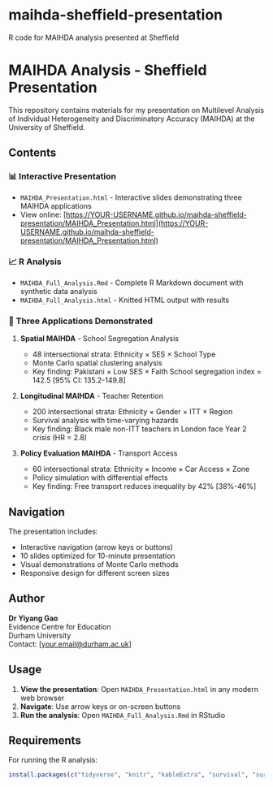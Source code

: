 # maihda-sheffield-presentation
R code for MAIHDA analysis presented at Sheffield

# MAIHDA Analysis - Sheffield Presentation

This repository contains materials for my presentation on Multilevel Analysis of Individual Heterogeneity and Discriminatory Accuracy (MAIHDA) at the University of Sheffield.

## Contents

### 📊 Interactive Presentation
- `MAIHDA_Presentation.html` - Interactive slides demonstrating three MAIHDA applications
- View online: [https://YOUR-USERNAME.github.io/maihda-sheffield-presentation/MAIHDA_Presentation.html](https://YOUR-USERNAME.github.io/maihda-sheffield-presentation/MAIHDA_Presentation.html)

### 📈 R Analysis
- `MAIHDA_Full_Analysis.Rmd` - Complete R Markdown document with synthetic data analysis
- `MAIHDA_Full_Analysis.html` - Knitted HTML output with results

### 🎯 Three Applications Demonstrated

1. **Spatial MAIHDA** - School Segregation Analysis
   - 48 intersectional strata: Ethnicity × SES × School Type
   - Monte Carlo spatial clustering analysis
   - Key finding: Pakistani × Low SES × Faith School segregation index = 142.5 [95% CI: 135.2-149.8]

2. **Longitudinal MAIHDA** - Teacher Retention
   - 200 intersectional strata: Ethnicity × Gender × ITT × Region
   - Survival analysis with time-varying hazards
   - Key finding: Black male non-ITT teachers in London face Year 2 crisis (HR = 2.8)

3. **Policy Evaluation MAIHDA** - Transport Access
   - 60 intersectional strata: Ethnicity × Income × Car Access × Zone
   - Policy simulation with differential effects
   - Key finding: Free transport reduces inequality by 42% [38%-46%]

## Navigation

The presentation includes:
- Interactive navigation (arrow keys or buttons)
- 10 slides optimized for 10-minute presentation
- Visual demonstrations of Monte Carlo methods
- Responsive design for different screen sizes

## Author

**Dr Yiyang Gao**  
Evidence Centre for Education  
Durham University  
Contact: [your.email@durham.ac.uk]

## Usage

1. **View the presentation**: Open `MAIHDA_Presentation.html` in any modern web browser
2. **Navigate**: Use arrow keys or on-screen buttons
3. **Run the analysis**: Open `MAIHDA_Full_Analysis.Rmd` in RStudio

## Requirements

For running the R analysis:
```r
install.packages(c("tidyverse", "knitr", "kableExtra", "survival", "survminer"))
